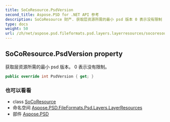 ```yaml
---
title: SoCoResource.PsdVersion
second_title: Aspose.PSD for .NET API 参考
description: SoCoResource 财产. 获取层资源所需的最小 psd 版本 0 表示没有限制
type: docs
weight: 50
url: /zh/net/aspose.psd.fileformats.psd.layers.layerresources/socoresource/psdversion/
---
```

## SoCoResource.PsdVersion property

获取层资源所需的最小 psd 版本。 0 表示没有限制。

```csharp
public override int PsdVersion { get; }
```

### 也可以看看

* class [SoCoResource](../)
* 命名空间 [Aspose.PSD.FileFormats.Psd.Layers.LayerResources](../../socoresource/)
* 部件 [Aspose.PSD](../../../)


